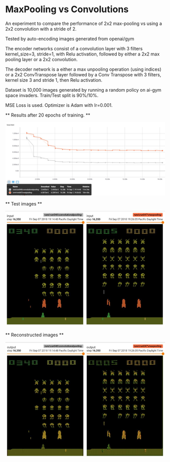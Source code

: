 # MaxPooling vs Convolutions

An experiment to compare the performance of 2x2 max-pooling vs using a 2x2 convolution with a stride of 2.

Tested by auto-encoding images generated from openai/gym

The encoder networks consist of a convolution layer with 3 filters kernel_size=3, stride=1, with Relu activation,
followed by either a 2x2 max pooling layer or a 2x2 convolution.

The decoder network is a either a max unpooling operation (using indices) or a 2x2 ConvTranspose
layer followed by a Conv Transpose with 3 filters, kernel size 3 and stride 1, then Relu activation.


Dataset is 10,000 images generated by running a random policy on ai-gym space invaders.
Train/Test split is 90%/10%.

MSE Loss is used.  Optimizer is Adam with lr=0.001.

** Results after 20 epochs of training. **

![Alt text](images/maxvsconv.JPG?raw=true "Title")

** Test images **

![Alt text](images/original.JPG?raw=true "Title")

** Reconstructed images **

![Alt text](images/maxvconvimage.JPG?raw=true "Title")